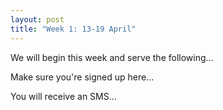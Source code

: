 ```yaml
---
layout: post
title: "Week 1: 13-19 April"
---
```


We will begin this week and serve the following...

Make sure you're signed up here...

You will receive an SMS...
